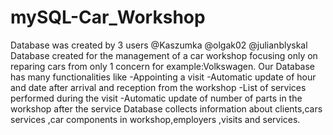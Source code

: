 # mySQL-Car_Workshop
Database was created by 3 users
@Kaszumka
@olgak02
@julianblyskal
Database created for the management of a car workshop focusing only on reparing cars from only 1 concern for example:Volkswagen. Our Database has many functionalities like 
-Appointing a visit
-Automatic update of hour and date after arrival and reception from the workshop 
-List of services performed during the visit
-Automatic update of number of parts in the workshop after the service
Database collects information about clients,cars services ,car components in workshop,employers ,visits and services.
